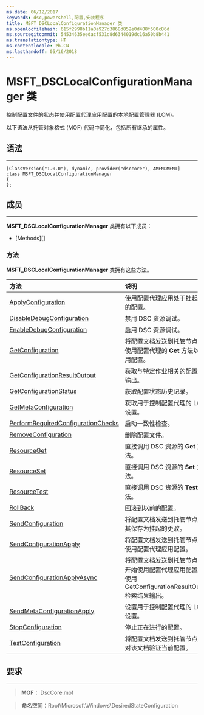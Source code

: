 ```yaml
---
ms.date: 06/12/2017
keywords: dsc,powershell,配置,安装程序
title: MSFT_DSCLocalConfigurationManager 类
ms.openlocfilehash: 615f2998b11a0a927d3868d852e0d408f500c86d
ms.sourcegitcommit: 54534635eedacf531d8d6344019dc16a50b8b441
ms.translationtype: HT
ms.contentlocale: zh-CN
ms.lasthandoff: 05/16/2018
---
```

# <a name="msftdsclocalconfigurationmanager-class"></a>MSFT_DSCLocalConfigurationManager 类

控制配置文件的状态并使用配置代理应用配置的本地配置管理器 (LCM)。

以下语法从托管对象格式 (MOF) 代码中简化，包括所有继承的属性。

## <a name="syntax"></a>语法
------

``` syntax
[ClassVersion("1.0.0"), dynamic, provider("dsccore"), AMENDMENT]
class MSFT_DSCLocalConfigurationManager
{
};
```

## <a name="members"></a>成员
-------

**MSFT_DSCLocalConfigurationManager** 类拥有以下成员：

-   [Methods][]

### <a name="methods"></a>方法

**MSFT_DSCLocalConfigurationManager** 类拥有这些方法。

|方法 |说明 |
|:--- |:---|
| [ApplyConfiguration](msft-dsclocalconfigurationmanager-applyconfiguration.md)| 使用配置代理应用处于挂起状态的配置。|
| [DisableDebugConfiguration](msft-dsclocalconfigurationmanager-disabledebugconfiguration.md)| 禁用 DSC 资源调试。|
| [EnableDebugConfiguration](msft-dsclocalconfigurationmanager-enabledebugconfiguration.md)| 启用 DSC 资源调试。|
| [GetConfiguration](msft-dsclocalconfigurationmanager-getconfiguration.md)| 将配置文档发送到托管节点，并使用配置代理的 **Get** 方法以应用配置。|
| [GetConfigurationResultOutput](msft-dsclocalconfigurationmanager-getconfigurationresultoutput.md)| 获取与特定作业相关的配置代理输出。|
| [GetConfigurationStatus](msft-dsclocalconfigurationmanager-getconfigurationstatus.md)| 获取配置状态历史记录。|
| [GetMetaConfiguration](msft-dsclocalconfigurationmanager-getmetaconfiguration.md)| 获取用于控制配置代理的 LCM 设置。|
| [PerformRequiredConfigurationChecks](msft-dsclocalconfigurationmanager-performrequiredconfigurationchecks.md)| 启动一致性检查。|
| [RemoveConfiguration](msft-dsclocalconfigurationmanager-removeconfiguration.md)| 删除配置文件。|
| [ResourceGet](msft-dsclocalconfigurationmanager-resourceget.md)| 直接调用 DSC 资源的 **Get** 方法。|
| [ResourceSet](msft-dsclocalconfigurationmanager-resourceset.md)| 直接调用 DSC 资源的 **Set** 方法。|
| [ResourceTest](msft-dsclocalconfigurationmanager-resourcetest.md)| 直接调用 DSC 资源的 **Test** 方法。|
| [RollBack](msft-dsclocalconfigurationmanager-rollback.md)| 回滚到以前的配置。|
| [SendConfiguration](msft-dsclocalconfigurationmanager-sendconfiguration.md)| 将配置文档发送到托管节点并将其保存为挂起的更改。|
| [SendConfigurationApply](msft-dsclocalconfigurationmanager-sendconfigurationapply.md)| 将配置文档发送到托管节点，并使用配置代理应用配置。|
| [SendConfigurationApplyAsync](msft-dsclocalconfigurationmanager-sendconfigurationapplyasync.md)| 将配置文档发送到托管节点，并开始使用配置代理应用配置。 使用 GetConfigurationResultOutput 检索结果输出。|
| [SendMetaConfigurationApply](msft-dsclocalconfigurationmanager-sendmetaconfigurationapply.md)| 设置用于控制配置代理的 LCM 设置。|
| [StopConfiguration](msft-dsclocalconfigurationmanager-stopconfiguration.md)| 停止正在进行的配置。|
| [TestConfiguration](msft-dsclocalconfigurationmanager-testconfiguration.md)| 将配置文档发送到托管节点并针对该文档验证当前配置。|





## <a name="requirements"></a>要求
------------
>**MOF：** DscCore.mof

>**命名空间**：Root\Microsoft\Windows\DesiredStateConfiguration
